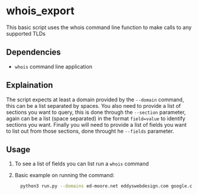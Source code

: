 # whois_export
This basic script uses the whois command line function to make calls to any supported TLDs

## Dependencies
* `whois` command line application

## Explaination
The script expects at least a domain provided by the `--domain` command, this can be a list separated by spaces.
You also need to provide a list of sections you want to query, this is done through the `--section` parameter, again can be a list (space separated) in the format `field=value` to identify sections you want.
Finally you will need to provide a list of fields you want to list out from those sections, done throught he `--fields` parameter.

## Usage
1. To see a list of fields you can list run a `whois` command
2. Basic example on running the command:

   ```bash
     python3 run.py --domains ed-moore.net eddyswebdesign.com google.com github.com --sections contact=technical contact=administrative --fields name phone address
   ```